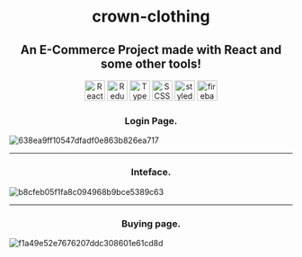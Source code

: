 <h1 align="center"> crown-clothing</h1>
<h2 align="center">An E-Commerce Project made with React and some other tools!</h2>


<p align="center">
<a href="https://reactjs.org/" target="_blank" rel="noreferrer"><img src="https://raw.githubusercontent.com/danielcranney/readme-generator/main/public/icons/skills/react-colored.svg" width="36" height="36" alt="React" /></a> 
<a href="https://redux.js.org/" target="_blank" rel="noreferrer"><img src="https://raw.githubusercontent.com/reduxjs/redux/master/logo/logo.png" width="36" height="36" alt="Redux" /></a> 
<a href="https://www.typescriptlang.org/" target="_blank" rel="noreferrer"><img src="https://www.svgrepo.com/show/303600/typescript-logo.svg" width="36" height="36" alt="TypeScript" /></a>
<a href="https://sass-lang.com/" target="_blank" rel="noreferrer"><img src="https://raw.githubusercontent.com/danielcranney/readme-generator/main/public/icons/skills/sass-colored.svg" width="36" height="36" alt="SCSS" /></a>
<a href="https://styled-components.com/" target="_blank" rel="noreferrer"><img src="https://styled-components.com/logo.png" width="36" height="36" alt="styled-components" /></a>
<a href="https://firebase.google.com/" target="_blank" rel="noreferrer"><img src="https://raw.githubusercontent.com/danielcranney/readme-generator/main/public/icons/skills/firebase-colored.svg" width="36" height="36" alt="firebase" /></a>

  
 <h3 align="center">Login Page.</h3>
 
 ![638ea9ff10547dfadf0e863b826ea717](https://user-images.githubusercontent.com/91401714/209158741-48d8d135-b70d-41a2-84bd-c1c4c4e9c65e.png)
 
 ---
 
 <h3 align="center"> Inteface.</h3>
  
 ![b8cfeb05f1fa8c094968b9bce5389c63](https://user-images.githubusercontent.com/91401714/209159016-e6f364a9-5576-49f6-956e-bf38d50a348a.jpg)
  
 ---
  
  <h3 align="center">Buying page.</h3>
  
  ![f1a49e52e7676207ddc308601e61cd8d](https://user-images.githubusercontent.com/91401714/209159284-8d82570d-c84c-4275-87fe-5ea44e61cff3.png)


